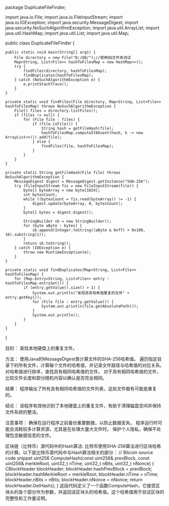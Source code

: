 package DuplicateFileFinder;

import java.io.File;
import java.io.FileInputStream;
import java.io.IOException;
import java.security.MessageDigest;
import java.security.NoSuchAlgorithmException;
import java.util.ArrayList;
import java.util.HashMap;
import java.util.List;
import java.util.Map;

public class DuplicateFileFinder {

    public static void main(String[] args) {
        File directory = new File("D:/QQ/");//使用QQ文件夹测试
        Map<String, List<File>> hashToFilesMap = new HashMap<>();
        try {
            findFiles(directory, hashToFilesMap);
            findDuplicates(hashToFilesMap);
        } catch (NoSuchAlgorithmException e) {
            e.printStackTrace();
        }
    }

    private static void findFiles(File directory, Map<String, List<File>> hashToFilesMap) throws NoSuchAlgorithmException {
        File[] files = directory.listFiles();
        if (files != null) {
            for (File file : files) {
                if (file.isFile()) {
                    String hash = getFileHash(file);
                    hashToFilesMap.computeIfAbsent(hash, k -> new ArrayList<>()).add(file);
                } else {
                    findFiles(file, hashToFilesMap);
                }
            }
        }
    }

    private static String getFileHash(File file) throws NoSuchAlgorithmException {
        MessageDigest digest = MessageDigest.getInstance("SHA-256");
        try (FileInputStream fis = new FileInputStream(file)) {
            byte[] byteArray = new byte[1024];
            int bytesCount;
            while ((bytesCount = fis.read(byteArray)) != -1) {
                digest.update(byteArray, 0, bytesCount);
            }
            byte[] bytes = digest.digest();

            StringBuilder sb = new StringBuilder();
            for (byte aByte : bytes) {
                sb.append(Integer.toString((aByte & 0xff) + 0x100, 16).substring(1));
            }
            return sb.toString();
        } catch (IOException e) {
            throw new RuntimeException(e);
        }
    }

    private static void findDuplicates(Map<String, List<File>> hashToFilesMap) {
        for (Map.Entry<String, List<File>> entry : hashToFilesMap.entrySet()) {
            if (entry.getValue().size() > 1) {
                System.out.println("发现具有哈希值重复的文件" + entry.getKey());
                for (File file : entry.getValue()) {
                    System.out.println(file.getAbsolutePath());
                }
                System.out.println();
            }
        }
    }
}

目的： 查找本地硬盘上的重复文件。

方法：
使用Java的MessageDigest类计算文件的SHA-256哈希值。
遍历指定目录下的所有文件，计算每个文件的哈希值，并记录文件路径与哈希值的对应关系。
对哈希值进行排序，查找具有相同哈希值的文件。
对于具有相同哈希值的文件，比较文件长度和部分随机内容以确认是否完全相同。

结果：
程序输出了所有具有相同哈希值的文件列表，这些文件极有可能是重复的。

结论：
该程序有效地识别了本地硬盘上的重复文件，有助于清理磁盘空间并保持文件系统的整洁。

注意事项：
确保在运行程序之前备份重要数据，以防止数据丢失。
程序运行时可能会消耗较多计算资源，尤其是在处理大量大文件时。
保护个人隐私，确保不处理包含敏感信息的文件。

区块链（比特币）源代码中的Hash算法:
比特币使用SHA-256算法进行区块哈希的计算。以下是比特币源代码中与Hash算法相关的部分：
// Bitcoin source code snippet
uint256 ComputeHash(const uint256& prevBlock, const uint256& merkleRoot, uint32_t nTime, uint32_t nBits, uint32_t nNonce) {
    CBlockHeader blockHeader;
    blockHeader.hashPrevBlock = prevBlock;
    blockHeader.hashMerkleRoot = merkleRoot;
    blockHeader.nTime = nTime;
    blockHeader.nBits = nBits;
    blockHeader.nNonce = nNonce;
    return blockHeader.GetHash();
}
这段代码定义了一个函数ComputeHash，它接受区块头的各个部分作为参数，并返回该区块头的哈希值。这个哈希值用于验证区块的完整性和工作量证明。